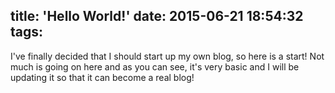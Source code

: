 title: 'Hello World!'
date: 2015-06-21 18:54:32
tags:
---
I've finally decided that I should start up my own blog, so here is a start! Not much is going on here and as you can see, it's very basic and I will be updating it so that it can become a real blog!